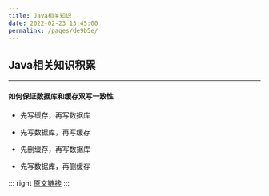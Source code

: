 ```yaml
---
title: Java相关知识
date: 2022-02-23 13:45:00
permalink: /pages/de9b5e/
---
```



## Java相关知识积累
---


#### 如何保证数据库和缓存双写一致性

* 先写缓存，再写数据库



* 先写数据库，再写缓存
* 先删缓存，再写数据库
* 先写数据库，再删缓存

::: right
[原文链接](https://mp.weixin.qq.com/s/1uJmVb_E980NWn_sCzM6mA)
:::
